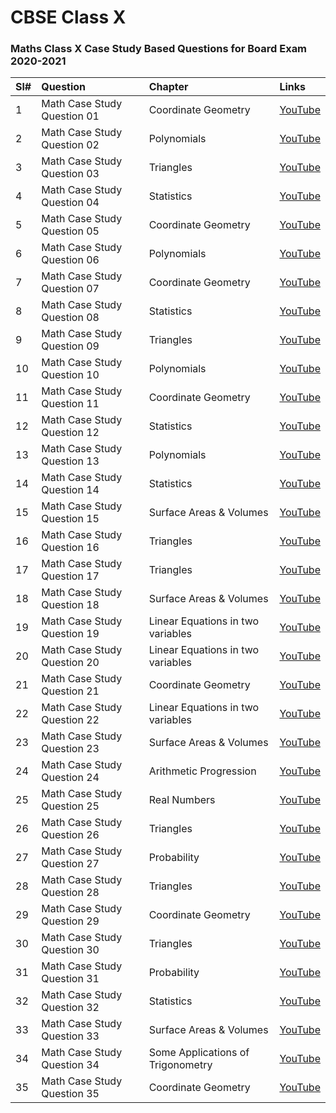 # CBSE Class X 

### Maths Class X Case Study Based Questions for Board Exam 2020-2021

| Sl# | Question                     | Chapter                             | Links                                               |
|:----|:-----------------------------|:------------------------------------|:----------------------------------------------------|
| 1   | Math Case Study Question 01  | Coordinate Geometry                 | [YouTube](https://youtu.be/v_-7hstroMc  "YouTube")  |
| 2   | Math Case Study Question 02  | Polynomials                         | [YouTube](https://youtu.be/f1I1y_G0xkg  "YouTube")  |
| 3   | Math Case Study Question 03  | Triangles                           | [YouTube](https://youtu.be/vJ6eElltSEQ  "YouTube")  |
| 4   | Math Case Study Question 04  | Statistics                          | [YouTube](https://youtu.be/ozCSUH-pYHo  "YouTube")  |
| 5   | Math Case Study Question 05  | Coordinate Geometry                 | [YouTube](https://youtu.be/7XewecuFlW0  "YouTube")  |
| 6   | Math Case Study Question 06  | Polynomials                         | [YouTube](https://youtu.be/XrBkMqEYlKg  "YouTube")  |
| 7   | Math Case Study Question 07  | Coordinate Geometry                 | [YouTube](https://youtu.be/5gQ5aZGcn24  "YouTube")  |
| 8   | Math Case Study Question 08  | Statistics                          | [YouTube](https://youtu.be/UehmOMT0oXU  "YouTube")  |
| 9   | Math Case Study Question 09  | Triangles                           | [YouTube](https://youtu.be/s7n7jTf9Acs  "YouTube")  |
| 10  | Math Case Study Question 10  | Polynomials                         | [YouTube](https://youtu.be/l4-0VhrVu4w  "YouTube")  |
| 11  | Math Case Study Question 11  | Coordinate Geometry                 | [YouTube](https://youtu.be/gpiSHrUfdaI  "YouTube")  |
| 12  | Math Case Study Question 12  | Statistics                          | [YouTube](https://youtu.be/nWBNvhe9HuQ  "YouTube")  |
| 13  | Math Case Study Question 13  | Polynomials                         | [YouTube](https://youtu.be/ouDCTCUlOt0  "YouTube")  |
| 14  | Math Case Study Question 14  | Statistics                          | [YouTube](https://youtu.be/zXYOqepWh4g  "YouTube")  |
| 15  | Math Case Study Question 15  | Surface Areas & Volumes             | [YouTube](https://youtu.be/eRub6RNKSgk  "YouTube")  |
| 16  | Math Case Study Question 16  | Triangles                           | [YouTube](https://youtu.be/xS22inFWLtQ  "YouTube")  |
| 17  | Math Case Study Question 17  | Triangles                           | [YouTube](https://youtu.be/VaDyX5axEzc  "YouTube")  |
| 18  | Math Case Study Question 18  | Surface Areas & Volumes             | [YouTube](https://youtu.be/Ih0PV6ANHG0  "YouTube")  |
| 19  | Math Case Study Question 19  | Linear Equations in two variables   | [YouTube](https://youtu.be/A9uoB5oYmb8  "YouTube")  |
| 20  | Math Case Study Question 20  | Linear Equations in two variables   | [YouTube](https://youtu.be/DNX8XpY2q2g  "YouTube")  |
| 21  | Math Case Study Question 21  | Coordinate Geometry                 | [YouTube](https://youtu.be/vdeEJBM-7Zc  "YouTube")  |
| 22  | Math Case Study Question 22  | Linear Equations in two variables   | [YouTube](https://youtu.be/7N-EydKM2-E  "YouTube")  |
| 23  | Math Case Study Question 23  | Surface Areas & Volumes             | [YouTube](https://youtu.be/7wc9USLYOYI  "YouTube")  |
| 24  | Math Case Study Question 24  | Arithmetic Progression              | [YouTube](https://youtu.be/Zqkn3f08pWU  "YouTube")  |
| 25  | Math Case Study Question 25  | Real Numbers                        | [YouTube](https://youtu.be/sMNtckeFWkA  "YouTube")  |
| 26  | Math Case Study Question 26  | Triangles                           | [YouTube](https://youtu.be/M-9UF35zb-I  "YouTube")  |
| 27  | Math Case Study Question 27  | Probability                         | [YouTube](https://youtu.be/zwm73x8Osps  "YouTube")  |
| 28  | Math Case Study Question 28  | Triangles                           | [YouTube](https://youtu.be/P3bYlm4hn_Q  "YouTube")  |
| 29  | Math Case Study Question 29  | Coordinate Geometry                 | [YouTube](https://youtu.be/bZJL0Bkqqgc  "YouTube")  |
| 30  | Math Case Study Question 30  | Triangles                           | [YouTube](https://youtu.be/wpiCVhDZRPc  "YouTube")  |
| 31  | Math Case Study Question 31  | Probability                         | [YouTube](https://youtu.be/Ma7DvKLIbc0  "YouTube")  |
| 32  | Math Case Study Question 32  | Statistics                          | [YouTube](https://youtu.be/SHu_prjNITI  "YouTube")  |
| 33  | Math Case Study Question 33  | Surface Areas & Volumes             | [YouTube](https://youtu.be/BsrKa_HWPHg  "YouTube")  |
| 34  | Math Case Study Question 34  | Some Applications of Trigonometry   | [YouTube](https://youtu.be/EELpRmeNIgg  "YouTube")  |
| 35  | Math Case Study Question 35  | Coordinate Geometry                 | [YouTube](https://youtu.be/Mn57pUemmAM  "YouTube")  |


